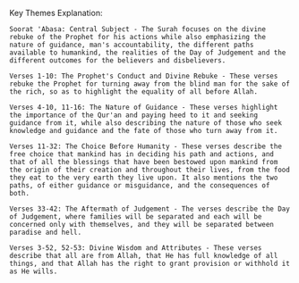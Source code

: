 Key Themes Explanation:

    Soorat 'Abasa: Central Subject - The Surah focuses on the divine rebuke of the Prophet for his actions while also emphasizing the nature of guidance, man's accountability, the different paths available to humankind, the realities of the Day of Judgement and the different outcomes for the believers and disbelievers.

    Verses 1-10: The Prophet's Conduct and Divine Rebuke - These verses rebuke the Prophet for turning away from the blind man for the sake of the rich, so as to highlight the equality of all before Allah.

    Verses 4-10, 11-16: The Nature of Guidance - These verses highlight the importance of the Qur'an and paying heed to it and seeking guidance from it, while also describing the nature of those who seek knowledge and guidance and the fate of those who turn away from it.

    Verses 11-32: The Choice Before Humanity - These verses describe the free choice that mankind has in deciding his path and actions, and that of all the blessings that have been bestowed upon mankind from the origin of their creation and throughout their lives, from the food they eat to the very earth they live upon. It also mentions the two paths, of either guidance or misguidance, and the consequences of both.

    Verses 33-42: The Aftermath of Judgement - The verses describe the Day of Judgement, where families will be separated and each will be concerned only with themselves, and they will be separated between paradise and hell.

    Verses 3-52, 52-53: Divine Wisdom and Attributes - These verses describe that all are from Allah, that He has full knowledge of all things, and that Allah has the right to grant provision or withhold it as He wills.